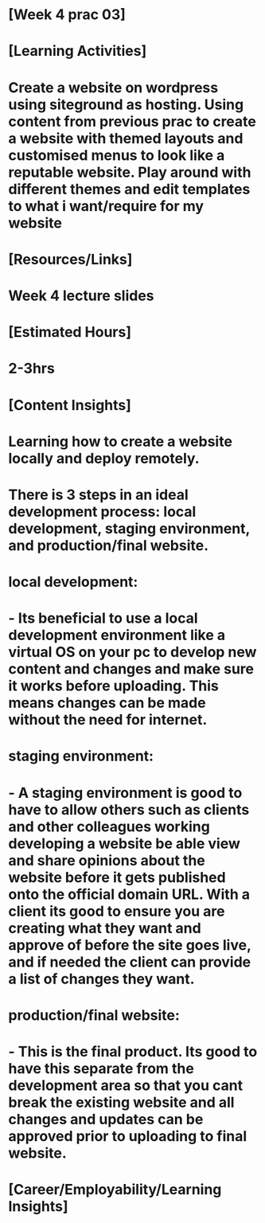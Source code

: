 # [Week 4 prac 03]
# [Learning Activities]
# Create a website on wordpress using siteground as hosting. Using content from previous prac to create a website with themed layouts and customised menus to look like a reputable website. Play around with different themes and edit templates to what i want/require for my website
# [Resources/Links]
# Week 4 lecture slides
# 
# [Estimated Hours]
# 2-3hrs
# [Content Insights]
# Learning how to create a website locally and deploy remotely. 
# There is 3 steps in an ideal development process: local development, staging environment, and production/final website.
# local development:
# -	Its beneficial to use a local development environment like a virtual OS on your pc to develop new content and changes and make sure it works before uploading. This means changes can be made without the need for internet.
# staging environment:
# -	A staging environment is good to have to allow others such as clients and other colleagues working developing a website be able view and share opinions about the website before it gets published onto the official domain URL. With a client its good to ensure you are creating what they want and approve of before the site goes live, and if needed the client can provide a list of changes they want.
# production/final website:
# -	This is the final product. Its good to have this separate from the development area so that you cant break the existing website and all changes and updates can be approved prior to uploading to final website.
# [Career/Employability/Learning Insights]
# 
